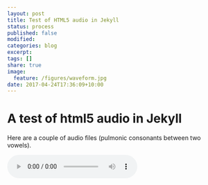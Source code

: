 ```yaml
---
layout: post
title: Test of HTML5 audio in Jekyll 
status: process
published: false
modified:
categories: blog
excerpt:
tags: []
share: true
image:
  feature: /figures/waveform.jpg
date: 2017-04-24T17:36:09+10:00
---
```


# A test of html5 audio in Jekyll

Here are a couple of audio files (pulmonic consonants between two vowels).  

<audio controls>
<source src="/audio/arda.wav">
<source src="/audio/aGa.wav">
<p>Your browser does not support audio playback, download the file:
  <a href="/audio/arda.wav">WAV</a>
  <a href="/audio/aGa.wav">WAV</a>
  </audio>  
  
## Can I use an waveform as the image?
